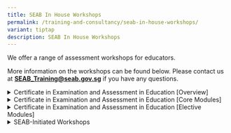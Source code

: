```yaml
---
title: SEAB In House Workshops
permalink: /training-and-consultancy/seab-in-house-workshops/
variant: tiptap
description: SEAB In House Workshops
---
```

<p>We offer a range of assessment workshops for educators.</p>
<p>More information on the workshops can be found below. Please contact us
at <strong><a href="mailto:seab_training@seab.gov.sg" rel="noopener noreferrer nofollow" target="_blank">SEAB_Training@seab.gov.sg</a></strong> if
you have any questions.</p>
<div data-type="detailGroup" class="isomer-accordion isomer-accordion-white">
<details class="isomer-details">
<summary>Certificate in Examination and Assessment in Education [Overview]</summary>
<div data-type="detailsContent" class="isomer-details-content">
<h4><strong>Introduction</strong></h4>
<p>Certificate in Examination and Assessment in Education (CEA in Edn) is
part of the SkillsFuture for Educators (SFEd) Professional Development
roadmap designed to support in-service teachers in their continuing professional
growth in the area of Assessment Literacy.</p>
<h4><strong>Programme Structure and Objectives</strong></h4>
<p>CEA in Edn was designed to develop teachers’ thought leadership in making
decisions and recommendations in their context to address diverse assessment
issues both in their daily classroom assessments and school-wide approach
to assessment. It is anchored on reflective practice enriched by critical
engagement with established and new strategies and methods generated from
the programme content, interactions with fellow educators and performance
in the assignments after the completion of the instructional units of each
module. It aims to:</p>
<ul data-tight="true" class="tight">
<li>
<p>help teachers to explore and apply established and new assessment strategies
and methods on individual students, class assessments and level-wide implementations;</p>
</li>
<li>
<p>integrate new approaches in their own assessment practices; and</p>
</li>
<li>
<p>demonstrate their professional development as reflective leaders and informed
practitioners in assessment within the teaching fraternity.</p>
</li>
</ul>
<p>&nbsp;</p>
<h4><strong>Criteria for Certificate Award</strong></h4>
<p>Based on the SkillsFuture model, the programme comprises stackable modules
to give teachers greater flexibility to choose the modules to attend within
3 years from attending the first module. To be awarded the Certificate
for CEA in Edn, teachers would have to complete two core and one elective
modules and the Capstone Assignment within the 3 years validity period.
This adds up to 104 hours for the whole programme.</p>
<p>Find out <a href="https://www.seab.gov.sg/docs/default-source/assessment-services/certification-in-examination-and-assessment-in-education-(cea-in-edn)-capstone-assignment.pdf" rel="noopener noreferrer nofollow" target="_blank"><u>more details</u></a>&nbsp;on
the Capstone Assignment.</p>
<p>Upon completion of all required modules and the Capstone Assignment, teachers
will be awarded with a hardcopy certificate.</p>
<h4><strong>Modules Offered under the Certificate Programme</strong></h4>
<p>The list of CEA in Edn modules is shown in the table below.</p>
<table style="minWidth: 75px">
<colgroup>
<col>
<col>
<col>
</colgroup>
<tbody>
<tr>
<th rowspan="1" colspan="1">
<p>Type of Module</p>
</th>
<th rowspan="1" colspan="1">
<p>Module Title</p>
</th>
<th rowspan="1" colspan="1">
<p>Number of Days</p>
</th>
</tr>
<tr>
<td rowspan="1" colspan="1">
<p>Core</p>
</td>
<td rowspan="1" colspan="1">
<p>Interpretation of Test Data</p>
</td>
<td rowspan="1" colspan="1">
<p>3</p>
</td>
</tr>
<tr>
<td rowspan="1" colspan="1">
<p>Core</p>
</td>
<td rowspan="1" colspan="1">
<p>Making Sense of Quality School-Based Assessment</p>
</td>
<td rowspan="1" colspan="1">
<p>3</p>
</td>
</tr>
<tr>
<td rowspan="1" colspan="1">
<p>Elective</p>
</td>
<td rowspan="1" colspan="1">
<p>Test Item Review for Primary English Language</p>
</td>
<td rowspan="1" colspan="1">
<p>1</p>
</td>
</tr>
<tr>
<td rowspan="1" colspan="1">
<p>Elective</p>
</td>
<td rowspan="1" colspan="1">
<p>Mathematics (Primary) – Designing Quality Mathematics Items</p>
</td>
<td rowspan="1" colspan="1">
<p>1</p>
</td>
</tr>
<tr>
<td rowspan="1" colspan="1">
<p>Elective</p>
</td>
<td rowspan="1" colspan="1">
<p>Mathematics (Primary) – Understanding Assessment Demand</p>
</td>
<td rowspan="1" colspan="1">
<p>1</p>
</td>
</tr>
<tr>
<td rowspan="1" colspan="1">
<p>Elective</p>
</td>
<td rowspan="1" colspan="1">
<p>Mathematics (Secondary) – Quality Assurance in Marking</p>
</td>
<td rowspan="1" colspan="1">
<p>1</p>
</td>
</tr>
<tr>
<td rowspan="1" colspan="1">
<p>Elective</p>
</td>
<td rowspan="1" colspan="1">
<p>Mathematics (Secondary) – Understanding Assessment Demand</p>
</td>
<td rowspan="1" colspan="1">
<p>1</p>
</td>
</tr>
<tr>
<td rowspan="1" colspan="1">
<p>Elective</p>
</td>
<td rowspan="1" colspan="1">
<p>Chinese Language (Primary)&nbsp;– Reading Comprehension MCQ Items</p>
</td>
<td rowspan="1" colspan="1">
<p>1</p>
</td>
</tr>
<tr>
<td rowspan="1" colspan="1">
<p>Elective</p>
</td>
<td rowspan="1" colspan="1">
<p>Chinese Language (Primary) – Reading Comprehension Open-ended Items</p>
</td>
<td rowspan="1" colspan="1">
<p>1</p>
</td>
</tr>
<tr>
<td rowspan="1" colspan="1">
<p>Elective</p>
</td>
<td rowspan="1" colspan="1">
<p>Chinese Language (Secondary) – Reading Comprehension MCQ Items</p>
</td>
<td rowspan="1" colspan="1">
<p>1</p>
</td>
</tr>
<tr>
<td rowspan="1" colspan="1">
<p>Elective</p>
</td>
<td rowspan="1" colspan="1">
<p>Chinese Language (Secondary) – Reading Comprehension Open-ended Items</p>
</td>
<td rowspan="1" colspan="1">
<p>1</p>
</td>
</tr>
<tr>
<td rowspan="1" colspan="1">
<p>Elective</p>
</td>
<td rowspan="1" colspan="1">
<p>Malay Language (Secondary) – Assessing Reading Comprehension Skills in
Malay Language</p>
</td>
<td rowspan="1" colspan="1">
<p>1</p>
</td>
</tr>
<tr>
<td rowspan="1" colspan="1">
<p>Elective</p>
</td>
<td rowspan="1" colspan="1">
<p>Tamil Language (Secondary) – Assessing Reading Comprehension Skills in
Tamil Language</p>
</td>
<td rowspan="1" colspan="1">
<p>1</p>
</td>
</tr>
<tr>
<td rowspan="1" colspan="1">
<p>Elective</p>
</td>
<td rowspan="1" colspan="1">
<p>English Language (Secondary) Reading – Assessing Reading Skills in the
English Language Classroom (Express / Normal Academic)</p>
</td>
<td rowspan="1" colspan="1">
<p>2</p>
</td>
</tr>
<tr>
<td rowspan="1" colspan="1">
<p>Elective</p>
</td>
<td rowspan="1" colspan="1">
<p>English Language (Secondary) Writing – Assessing Writing Skills in the
English Language Classroom (Express / Normal Academic)</p>
</td>
<td rowspan="1" colspan="1">
<p>2</p>
</td>
</tr>
<tr>
<td rowspan="1" colspan="1">
<p>Elective</p>
</td>
<td rowspan="1" colspan="1">
<p>Literature (Secondary) – Assessing Literature in English in the Upper
Secondary Classroom (Express / Normal Academic)</p>
</td>
<td rowspan="1" colspan="1">
<p>2</p>
</td>
</tr>
<tr>
<td rowspan="1" colspan="1">
<p>Elective</p>
</td>
<td rowspan="1" colspan="1">
<p>Science (Primary)</p>
</td>
<td rowspan="1" colspan="1">
<p>2</p>
</td>
</tr>
<tr>
<td rowspan="1" colspan="1">
<p>Elective</p>
</td>
<td rowspan="1" colspan="1">
<p>Social Studies (Secondary) – Assessing Critical Thinking in Upper Secondary
Social Studies: Back to Basics (Source-Based Case Study)</p>
</td>
<td rowspan="1" colspan="1">
<p>2</p>
</td>
</tr>
<tr>
<td rowspan="1" colspan="1">
<p>Elective</p>
</td>
<td rowspan="1" colspan="1">
<p>Social Studies (Secondary)&nbsp;– Assessing Critical Thinking in Upper
Secondary Social Studies: Back to Basics (Structured-Response Questions)</p>
</td>
<td rowspan="1" colspan="1">
<p>2</p>
</td>
</tr>
<tr>
<td rowspan="1" colspan="1">
<p>Elective</p>
</td>
<td rowspan="1" colspan="1">
<p>Malay Language (Primary)&nbsp;– Reading</p>
</td>
<td rowspan="1" colspan="1">
<p>2</p>
</td>
</tr>
<tr>
<td rowspan="1" colspan="1">
<p>Elective</p>
</td>
<td rowspan="1" colspan="1">
<p>Tamil Language (Primary)&nbsp;– Reading</p>
</td>
<td rowspan="1" colspan="1">
<p>2</p>
</td>
</tr>
</tbody>
</table>
<p></p>
<p>Please write to <a href="mailto:seab_training@seab.gov.sg" rel="noopener noreferrer nofollow" target="_blank"><u>SEAB_Training@SEAB.gov.sg</u></a> if
you have questions about the programme.</p>
</div>
</details>
<details class="isomer-details">
<summary>Certificate in Examination and Assessment in Education [Core Modules]</summary>
<div data-type="detailsContent" class="isomer-details-content">
<p>Find out <a href="https://www.seab.gov.sg/docs/default-source/assessment-services/certificate-in-examination-and-assessment-in-education-(cea-in-edn)-core-modules846b9f4c-56aa-42af-a07f-0fe29e07bf57.pdf" rel="noopener noreferrer nofollow" target="_blank"><u>more details</u></a> on
core module workshops.</p>
<p>Register for the&nbsp;<a href="https://form.gov.sg/637d9334361f4c0012a2952a" rel="noopener noreferrer nofollow" target="_blank"><u>course</u></a>&nbsp;or
scan the QR code to do so now!</p>
<p></p>
<div class="isomer-image-wrapper">
<img style="width: 20%;" height="auto" width="100%" alt="core-modules" src="/images/Services/Training and Consultancy/core_modules.png">
</div>
<p></p>
</div>
</details>
<details class="isomer-details">
<summary>Certificate in Examination and Assessment in Education [Elective Modules]</summary>
<div data-type="detailsContent" class="isomer-details-content">
<p>Find out more details on <a href="https://www.seab.gov.sg/docs/default-source/assessment-services/certification-in-examination-and-assessment-in-education-(cea-in-edn)-elective-modules8b5aac4c-972b-489e-810e-e660a8c71999.pdf" rel="noopener noreferrer nofollow" target="_blank"><u>elective module workshops</u></a>.</p>
<p>Register for the <a href="https://form.gov.sg/637d9738e5a2f10012e6ec1d" rel="noopener noreferrer nofollow" target="_blank"><u>course</u></a>&nbsp;or
scan the QR code to do so now!</p>
<p></p>
<div class="isomer-image-wrapper">
<img style="width: 20%;" height="auto" width="100%" alt="elective-modules" src="/images/Services/Training and Consultancy/elective_modules.png">
</div>
<p></p>
</div>
</details>
<details class="isomer-details">
<summary>SEAB-Initiated Workshops</summary>
<div data-type="detailsContent" class="isomer-details-content">
<table style="minWidth: 75px">
<colgroup>
<col>
<col>
<col>
</colgroup>
<tbody>
<tr>
<th rowspan="1" colspan="1">
<p>Workshop Title</p>
</th>
<th rowspan="1" colspan="1">
<p>Outline</p>
</th>
<th rowspan="1" colspan="1">
<p>Number of Days</p>
</th>
</tr>
<tr>
<td rowspan="1" colspan="1">
<p>Design and use of rubrics and rating scales in assessing 21st century
competencies</p>
</td>
<td rowspan="1" colspan="1">
<p>The workshop focuses on developing rating scales and rubrics which could
be used for assessing 21st century competencies. Participants will learn
about principles of developing rating scales and rubrics, understand the
use of different rubrics for different assessment purposes and apply the
concepts to develop or improvise a rubric or rating scale for their school’s
assessment purpose.&nbsp;</p>
<p></p>
<p>Register for the&nbsp;<a href="https://form.gov.sg/65af18a40fa3b700119aeff5" rel="noopener noreferrer nofollow" target="_blank"><u>course</u></a>&nbsp;or
scan the QR code to do so now!</p>
<p></p>
<div class="isomer-image-wrapper">
<img style="width: 40%;" height="auto" width="100%" alt="Design and use of rubrics and rating scales in assessing 21st century competencies" src="/images/Services/Training and Consultancy/Design_and_use_of_rubrics_and_rating_scales_in_assessing_21st_century_competencies.jpg">
</div>
<p></p>
</td>
<td rowspan="1" colspan="1">
<p>0.5</p>
</td>
</tr>
<tr>
<td rowspan="1" colspan="1">
<p>Design of Interactive Tasks including Video Stimulus for Conversation
<br>(CL Pri)</p>
</td>
<td rowspan="1" colspan="1">
<p>1. Understand the criteria and guidelines of using video as stimulus for
oral assessment</p>
<p>2. Be equipped with skills to develop oral assessment items for learners
with different proficiency level.</p>
<p></p>
<p>Register for the <a href="https://form.gov.sg/6567e18e43f269001121bfa1" rel="noopener noreferrer nofollow" target="_blank"><u>course</u></a>&nbsp;or
scan the QR code to do so now!</p>
<p></p>
<div class="isomer-image-wrapper">
<img style="width: 40%;" height="auto" width="100%" alt="Design of Interactive Tasks including Video Stimulus for Conversation (CL Pri)" src="/images/Services/Training and Consultancy/Design_of_Interactive_Tasks_including_Video_Stimulus_for_Conversation__CL_Pri_.jpg">
</div>
<p></p>
</td>
<td rowspan="1" colspan="1">
<p>0.5</p>
</td>
</tr>
<tr>
<td rowspan="1" colspan="1">
<p>Design of Interactive Writing and Language Use Items for NTCL and OCL
(Secondary CL)</p>
</td>
<td rowspan="1" colspan="1">
<p>1. Understand the assessment criteria of Interactive Writing Task for
N(T)-Level Basic Chinese</p>
<p>2. Understand the assessment criteria of Language use items (word replacement)
for O-level Chinese</p>
<p>3. be equipped with skills to design interactive writing task and language
use items of the appropriate levels</p>
<p></p>
<p>Register for the&nbsp;<a href="https://form.gov.sg/655c5a9fa2294500125c5b88" rel="noopener noreferrer nofollow" target="_blank"><u>course</u></a>&nbsp;or
scan the QR code to do so now!</p>
<p></p>
<div class="isomer-image-wrapper">
<img style="width: 40%;" height="auto" width="100%" alt="Design of Interactive Writing and Language Use Items for NTCL and OCL (Secondary CL)" src="/images/Services/Training and Consultancy/Design_of_Interactive_Writing_and_Language_Use_Items_for_NTCL_and_OCL__Secondary_CL_.jpg">
</div>
<p></p>
</td>
<td rowspan="1" colspan="1">
<p>0.5</p>
</td>
</tr>
<tr>
<td rowspan="1" colspan="1">
<p>Design of Oral Presentation and Discussion Tasks in Higher Chinese Language
(Sec)</p>
</td>
<td rowspan="1" colspan="1">
<p>1. Understanding key assessment objectives of O-level Higher Chinese Oral</p>
<p>2. Design of an oral presentation task</p>
<p>3. Conducting discussion based on oral presentation.</p>
<p></p>
<p>Register for the&nbsp;<a href="https://form.gov.sg/655e9dbcfeeec4001244296e" rel="noopener noreferrer nofollow" target="_blank"><u>course</u></a>&nbsp;or
scan the QR code to do so now!</p>
<p></p>
<div class="isomer-image-wrapper">
<img style="width: 40%;" height="auto" width="100%" alt="Design of Oral Presentation and Discussion Tasks in Higher Chinese Language (Sec)" src="/images/Services/Training and Consultancy/Design_of_Oral_Presentation_and_Discussion_Tasks_in_Higher_Chinese_Language__Sec_.jpg">
</div>
</td>
<td rowspan="1" colspan="1">
<p>0.5</p>
</td>
</tr>
<tr>
<td rowspan="1" colspan="1">
<p>Design of Oral Presentation and Discussion Tasks in H1 Chinese Language
(JC/MI)</p>
</td>
<td rowspan="1" colspan="1">
<p>1. Understanding key assessment objectives of A-level H1 Chinese Oral</p>
<p>2. Design of an oral presentation task</p>
<p>3. Conducting discussion based on oral presentation</p>
<p></p>
<p>Register for the&nbsp;<a href="https://form.gov.sg/6567e2e29aeafd00126a0156" rel="noopener noreferrer nofollow" target="_blank"><u>course</u></a>&nbsp;or
scan the QR code to do so now!</p>
<p></p>
<div class="isomer-image-wrapper">
<img style="width: 40%;" height="auto" width="100%" alt="Design of Oral Presentation and Discussion Tasks in H1 Chinese Language (JC/MI)" src="/images/Services/Training and Consultancy/Design_of_Oral_Presentation_and_Discussion_Tasks_in_H1_Chinese_Language__JCMI_.jpg">
</div>
</td>
<td rowspan="1" colspan="1">
<p>0.5</p>
</td>
</tr>
<tr>
<td rowspan="1" colspan="1">
<p>Assessment of 21 CC Communication Skills in Chinese Language</p>
</td>
<td rowspan="1" colspan="1">
<p>1. Assessment tasks to enhance communication skills&nbsp;</p>
<p>2. Use of AfL and AaL in assessment of communication skills</p>
<p>3. Design of assessment rubrics for AfL and AaL</p>
<p></p>
<p>Register for the&nbsp;<a href="https://form.gov.sg/6567e38401ba2500111e13f3" rel="noopener noreferrer nofollow" target="_blank"><u>course</u></a>&nbsp;or
scan the QR code to do so now!</p>
<p></p>
<div class="isomer-image-wrapper">
<img style="width: 40%;" height="auto" width="100%" alt="Assessment of 21 CC Communication Skills in Chinese Language" src="/images/Services/Training and Consultancy/Assessment_of_21_CC_Communication_Skills_in_Chinese_Language.jpg">
</div>
</td>
<td rowspan="1" colspan="1">
<p>1</p>
</td>
</tr>
<tr>
<td rowspan="1" colspan="1">
<p>Design of Interactive Writing and Language Use Items (Secondary ML)</p>
</td>
<td rowspan="1" colspan="1">
<p>This course aims to equip Secondary School Malay Language teachers with
the knowledge and skills to develop interactive writing tasks and language
use items based on the Secondary Malay Language curriculum. The workshop
comprises topics on assessment of writing and reading skills, and item
development.&nbsp; The full day workshop will also include hands-on sessions
for participants to demonstrate their attainment of the programme objectives.&nbsp;</p>
<p></p>
<p>Register for the&nbsp;<a href="https://form.gov.sg/655e9a3afeeec4001243f959" rel="noopener noreferrer nofollow" target="_blank"><u>course</u></a>&nbsp;or
scan the QR code to do so now!</p>
<p></p>
<div class="isomer-image-wrapper">
<img style="width: 40%;" height="auto" width="100%" alt="Design of Interactive Writing and Language Use Items (Secondary ML)" src="/images/Services/Training and Consultancy/Design_of_Interactive_Writing_and_Language_Use_Items__Secondary_TL_.jpg">
</div>
</td>
<td rowspan="1" colspan="1">
<p>1</p>
</td>
</tr>
<tr>
<td rowspan="1" colspan="1">
<p>Design of Interactive Writing and Language Use Items (Secondary TL)</p>
</td>
<td rowspan="1" colspan="1">
<p>This course aims to equip Secondary School Tamil Language teachers with
the knowledge and skills to develop interactive writing tasks and language
use items based on the Secondary Tamil Language curriculum. The workshop
comprises topics on assessment of writing and reading skills, and item
development.&nbsp; The full day workshop will also include hands-on sessions
for participants to demonstrate their attainment of the programme objectives.</p>
<p></p>
<p>Register for the&nbsp;<a href="https://form.gov.sg/6567e454142db20011bfe9a6" rel="noopener noreferrer nofollow" target="_blank"><u>course</u></a>&nbsp;or
scan the QR code to do so now!</p>
<p></p>
<div class="isomer-image-wrapper">
<img style="width: 40%;" height="auto" width="100%" alt="Design of Interactive Writing and Language Use Items (Secondary TL)" src="/images/Services/Training and Consultancy/Design_of_Interactive_Writing_and_Language_Use_Items__Secondary_TL_.jpg">
</div>
</td>
<td rowspan="1" colspan="1">
<p>1</p>
</td>
</tr>
</tbody>
</table>
</div>
</details>
</div>
<p></p>